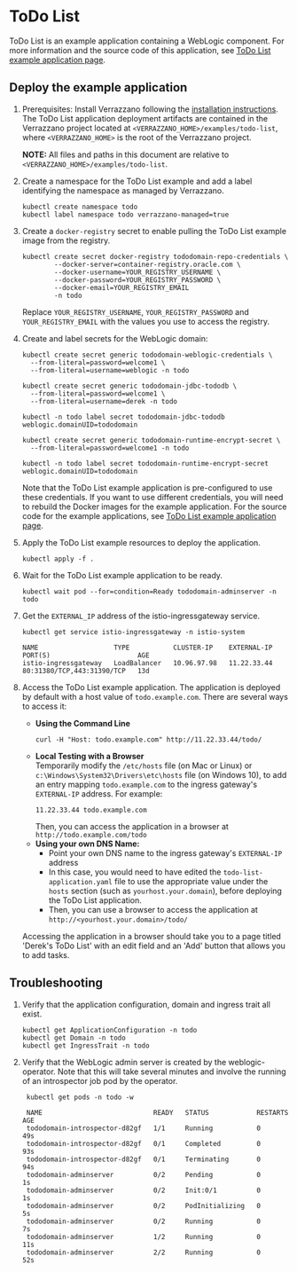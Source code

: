 # ToDo List

ToDo List is an example application containing a WebLogic component.
For more information and the source code of this application, see
[ToDo List example application page](https://github.com/verrazzano/examples/tree/master/todo-list).

## Deploy the example application

1. Prerequisites: Install Verrazzano following the [installation instructions](../../README.md).
   The ToDo List application deployment artifacts are contained in the Verrazzano project located at 
   `<VERRAZZANO_HOME>/examples/todo-list`, where `<VERRAZZANO_HOME>` is the root of the Verrazzano project.

   **NOTE:** All files and paths in this document are relative to 
   `<VERRAZZANO_HOME>/examples/todo-list`.

1. Create a namespace for the ToDo List example and add a label identifying the namespace as managed by Verrazzano.
   ```
   kubectl create namespace todo
   kubectl label namespace todo verrazzano-managed=true
   ```

1. Create a `docker-registry` secret to enable pulling the ToDo List example image from the registry.
   ```
   kubectl create secret docker-registry tododomain-repo-credentials \
           --docker-server=container-registry.oracle.com \
           --docker-username=YOUR_REGISTRY_USERNAME \
           --docker-password=YOUR_REGISTRY_PASSWORD \
           --docker-email=YOUR_REGISTRY_EMAIL
           -n todo
   ```
   
   Replace `YOUR_REGISTRY_USERNAME`, `YOUR_REGISTRY_PASSWORD` and `YOUR_REGISTRY_EMAIL` 
   with the values you use to access the registry.  

1. Create and label secrets for the WebLogic domain:
   ```
   kubectl create secret generic tododomain-weblogic-credentials \
     --from-literal=password=welcome1 \
     --from-literal=username=weblogic -n todo

   kubectl create secret generic tododomain-jdbc-tododb \
     --from-literal=password=welcome1 \
     --from-literal=username=derek -n todo
   
   kubectl -n todo label secret tododomain-jdbc-tododb weblogic.domainUID=tododomain

   kubectl create secret generic tododomain-runtime-encrypt-secret \
     --from-literal=password=welcome1 -n todo
   
   kubectl -n todo label secret tododomain-runtime-encrypt-secret weblogic.domainUID=tododomain
   ```

   Note that the ToDo List example application is pre-configured to use these credentials.
   If you want to use different credentials, you will need to rebuild the Docker images for the example application.
   For the source code for the example applications, see
   [ToDo List example application page](https://github.com/verrazzano/examples/tree/master/todo-list).  

1. Apply the ToDo List example resources to deploy the application.
   ```
   kubectl apply -f .
   ```

1. Wait for the ToDo List example application to be ready.
   ```
   kubectl wait pod --for=condition=Ready tododomain-adminserver -n todo
   ```

1. Get the `EXTERNAL_IP` address of the istio-ingressgateway service.
   ```
   kubectl get service istio-ingressgateway -n istio-system

   NAME                   TYPE           CLUSTER-IP    EXTERNAL-IP   PORT(S)                      AGE
   istio-ingressgateway   LoadBalancer   10.96.97.98   11.22.33.44   80:31380/TCP,443:31390/TCP   13d
   ```   

1. Access the ToDo List example application.
   The application is deployed by default with a host value of `todo.example.com`.
   There are several ways to access it:
   * **Using the Command Line** 
     ```
     curl -H "Host: todo.example.com" http://11.22.33.44/todo/
     ```
   * **Local Testing with a Browser** \
     Temporarily modify the `/etc/hosts` file (on Mac or Linux)
     or `c:\Windows\System32\Drivers\etc\hosts` file (on Windows 10), 
     to add an entry mapping `todo.example.com` to the ingress gateway's `EXTERNAL-IP` address.
     For example:
     ```
     11.22.33.44 todo.example.com
     ```
     Then, you can access the application in a browser at `http://todo.example.com/todo`
   * **Using your own DNS Name:**
     * Point your own DNS name to the ingress gateway's `EXTERNAL-IP` address
     * In this case, you would need to have edited the `todo-list-application.yaml` file 
       to use the appropriate value under the `hosts` section (such as `yourhost.your.domain`), 
       before deploying the ToDo List application.
     * Then, you can use a browser to access the application at `http://<yourhost.your.domain>/todo/`

   Accessing the application in a browser should take you to a page titled 'Derek's ToDo List'
   with an edit field and an 'Add' button that allows you to add tasks.

## Troubleshooting
    
1. Verify that the application configuration, domain and ingress trait all exist.
   ```
   kubectl get ApplicationConfiguration -n todo
   kubectl get Domain -n todo
   kubectl get IngressTrait -n todo
   ```   

1. Verify that the WebLogic admin server is created by the weblogic-operator.
   Note that this will take several minutes and involve the running of an introspector job pod by the operator.
   ```
    kubectl get pods -n todo -w
   
    NAME                            READY   STATUS            RESTARTS   AGE
    tododomain-introspector-d82gf   1/1     Running           0          49s
    tododomain-introspector-d82gf   0/1     Completed         0          93s
    tododomain-introspector-d82gf   0/1     Terminating       0          94s
    tododomain-adminserver          0/2     Pending           0          1s
    tododomain-adminserver          0/2     Init:0/1          0          1s
    tododomain-adminserver          0/2     PodInitializing   0          5s
    tododomain-adminserver          0/2     Running           0          7s
    tododomain-adminserver          1/2     Running           0          11s
    tododomain-adminserver          2/2     Running           0          52s   
   ```      
